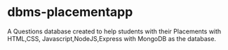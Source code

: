 # dbms-placementapp

A Questions database created to help students with their Placements with HTML,CSS, Javascript,NodeJS,Express with MongoDB as the database.
